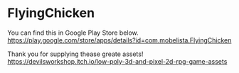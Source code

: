 # FlyingChicken
You can find this in Google Play Store below.<br>
https://play.google.com/store/apps/details?id=com.mobelista.FlyingChicken

Thank you for supplying thease greate assets!
https://devilsworkshop.itch.io/low-poly-3d-and-pixel-2d-rpg-game-assets
